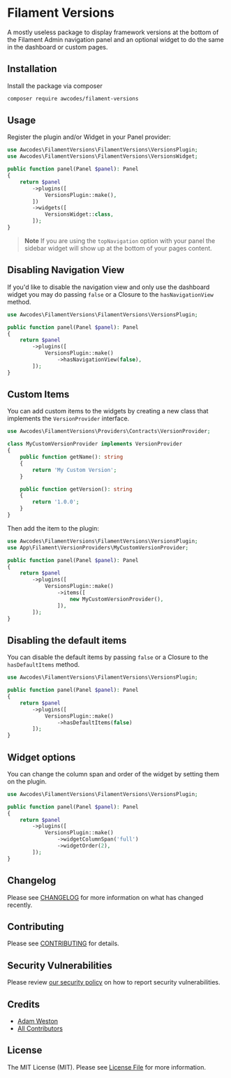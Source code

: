 # Filament Versions

A mostly useless package to display framework versions at the bottom of the Filament Admin navigation panel and an optional widget to do the same in the dashboard or custom pages.

## Installation

Install the package via composer

```bash
composer require awcodes/filament-versions
```

## Usage

Register the plugin and/or Widget in your Panel provider:

```php
use Awcodes\FilamentVersions\FilamentVersions\VersionsPlugin;
use Awcodes\FilamentVersions\FilamentVersions\VersionsWidget;

public function panel(Panel $panel): Panel
{
    return $panel
        ->plugins([
            VersionsPlugin::make(),
        ])
        ->widgets([
            VersionsWidget::class,
        ]);
}
```

> **Note**
> If you are using the `topNavigation` option with your panel the sidebar widget will show up at the bottom of your pages content.

## Disabling Navigation View

If you'd like to disable the navigation view and only use the dashboard 
widget you may do passing `false` or a Closure to the `hasNavigationView` method.

```php
use Awcodes\FilamentVersions\FilamentVersions\VersionsPlugin;

public function panel(Panel $panel): Panel
{
    return $panel
        ->plugins([
            VersionsPlugin::make()
                ->hasNavigationView(false),
        ]);
}
```

## Custom Items

You can add custom items to the widgets by creating a new class that implements the `VersionProvider` interface.

```php
use Awcodes\FilamentVersions\Providers\Contracts\VersionProvider;

class MyCustomVersionProvider implements VersionProvider
{
    public function getName(): string
    {
        return 'My Custom Version';
    }

    public function getVersion(): string
    {
        return '1.0.0';
    }
}
```

Then add the item to the plugin:

```php
use Awcodes\FilamentVersions\FilamentVersions\VersionsPlugin;
use App\Filament\VersionProviders\MyCustomVersionProvider;

public function panel(Panel $panel): Panel
{
    return $panel
        ->plugins([
            VersionsPlugin::make()
                ->items([
                    new MyCustomVersionProvider(),
                ]),
        ]);
}
```

## Disabling the default items

You can disable the default items by passing `false` or a Closure to the `hasDefaultItems` method.

```php
use Awcodes\FilamentVersions\FilamentVersions\VersionsPlugin;

public function panel(Panel $panel): Panel
{
    return $panel
        ->plugins([
            VersionsPlugin::make()
                ->hasDefaultItems(false)
        ]);
}
```

## Widget options

You can change the column span and order of the widget by setting them on the plugin.

```php
use Awcodes\FilamentVersions\FilamentVersions\VersionsPlugin;

public function panel(Panel $panel): Panel
{
    return $panel
        ->plugins([
            VersionsPlugin::make()
                ->widgetColumnSpan('full')
                ->widgetOrder(2),
        ]);
}
```


## Changelog

Please see [CHANGELOG](CHANGELOG.md) for more information on what has changed recently.

## Contributing

Please see [CONTRIBUTING](.github/CONTRIBUTING.md) for details.

## Security Vulnerabilities

Please review [our security policy](../../security/policy) on how to report security vulnerabilities.

## Credits

- [Adam Weston](https://github.com/awcodes)
- [All Contributors](../../contributors)

## License

The MIT License (MIT). Please see [License File](LICENSE.md) for more information.
